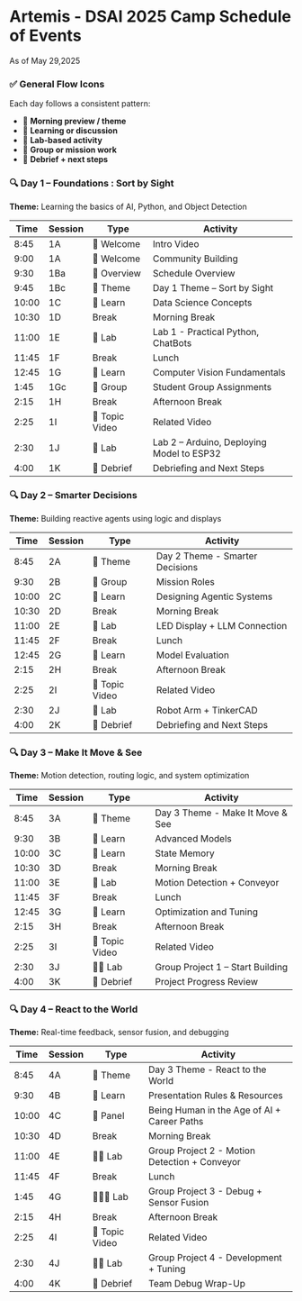 # Artemis - DSAI 2025 Camp Schedule of Events

As of May 29,2025


### ✅ **General Flow Icons**

Each day follows a consistent pattern:

* 🌅 **Morning preview / theme**
* 📘 **Learning or discussion**
* 🔬 **Lab-based activity**
* 🧠 **Group or mission work**
* 🔁 **Debrief + next steps**

### 🔍 **Day 1 – Foundations : Sort by Sight**

**Theme:** Learning the basics of AI, Python, and Object Detection


| Time  | Session     | Type     | Activity                       |
| ----- | ----------- | -------- | ------------------------------ |
| 8:45  | 1A          | 🌅 Welcome  | Intro Video                    |
| 9:00  | 1A          | 🌅 Welcome  | Community Building             |
| 9:30  | 1Ba         | 🌅 Overview | Schedule Overview              |
| 9:45  | 1Bc         | 🌅 Theme    | Day 1 Theme – Sort by Sight    |
| 10:00 | 1C          | 📘 Learn    | Data Science Concepts          |
| 10:30 | 1D          | Break    | Morning Break                  |
| 11:00 | 1E          | 🔬 Lab      | Lab 1 - Practical Python, ChatBots      |
| 11:45 | 1F          | Break    | Lunch  
| 12:45 | 1G          | 📘 Learn    | Computer Vision Fundamentals   |
| 1:45  | 1Gc         | 🧠 Group | Student Group Assignments      |
| 2:15  | 1H          | Break      | Afternoon Break                |
| 2:25  | 1I   | 📘 Topic Video | Related Video                       |
| 2:30  | 1J          | 🔬 Lab      | Lab 2 – Arduino, Deploying Model to ESP32 |
| 4:00  | 1K          |🔁 Debrief  | Debriefing and Next Steps      |

### 🔍 **Day 2 – Smarter Decisions**

**Theme:** Building reactive agents using logic and displays

| Time  | Session  | Type  | Activity                     |
| ----- | -------- | ----- | ---------------------------- |
| 8:45  | 2A        | 🌅 Theme | Day 2 Theme - Smarter Decisions            |
| 9:30  | 2B       | 🧠 Group | Mission Roles                |
| 10:00 | 2C       | 📘 Learn | Designing Agentic Systems    |
| 10:30 | 2D          | Break    | Morning Break                  |
| 11:00 | 2E   | 🔬 Lab   | LED Display + LLM Connection |
| 11:45 | 2F          | Break    | Lunch                          |
| 12:45 | 2G       | 📘 Learn  | Model Evaluation             |
| 2:15  | 2H          | Break      | Afternoon Break                |
| 2:25  | 2I   | 📘 Topic Video | Related Video                       |
| 2:30  | 2J | 🔬 Lab   | Robot Arm + TinkerCAD        |
| 4:00  | 2K          |🔁 Debrief  | Debriefing and Next Steps      |


### 🔍 **Day 3 – Make It Move & See**

**Theme:** Motion detection, routing logic, and system optimization

| Time  | Session | Type    | Activity                    |
| ----- | ------- | ------- | --------------------------- |
| 8:45  | 3A      | 🌅 Theme   | Day 3 Theme - Make It Move & See          |
| 9:30  | 3B      | 📘 Learn   | Advanced Models             |
| 10:00 | 3C      | 📘 Learn   | State Memory                |
| 10:30 | 3D          | Break    | Morning Break                  |
| 11:00 | 3E   | 🔬 Lab     | Motion Detection + Conveyor |
| 11:45 | 3F          | Break    | Lunch                          |
| 12:45 | 3G      | 📘 Learn   |  Optimization and Tuning     |
| 2:15  | 3H          | Break      | Afternoon Break                |
| 2:25  | 3I   | 📘 Topic Video | Related Video                       |
| 2:30  | 3J      | 🔬🧠  Lab | Group Project 1 – Start Building            |
| 4:00  | 3K      | 🔁 Debrief | Project Progress Review     |

### 🔍 **Day 4 – React to the World**

**Theme:** Real-time feedback, sensor fusion, and debugging

| Time  | Session | Type  | Activity                     |
| ----- | ------- | ----- | ---------------------------- |
| 8:45  | 4A      | 🌅 Theme   | Day 3 Theme - React to the World           |
| 9:30  | 4B      | 📘 Learn   | Presentation Rules & Resources               |
| 10:00 | 4C      | 📘 Panel | Being Human in the Age of AI + Career Paths |
| 10:30 | 4D          | Break    | Morning Break                  |
| 11:00 | 4E   | 🔬🧠  Lab | Group Project 2 - Motion Detection + Conveyor |
| 11:45 | 4F          | Break    | Lunch     
| 1:45  | 4G      | 📘🔬🧠  Lab | Group Project 3 -  Debug + Sensor Fusion |
| 2:15  | 4H          | Break      | Afternoon Break                |
| 2:25  | 4I   | 📘 Topic Video | Related Video                       |
| 2:30  | 4J      | 🔬🧠 Lab | Group Project 4 - Development + Tuning        |
| 4:00  | 4K      | 🔁 Debrief  | Team Debug Wrap-Up                           |



